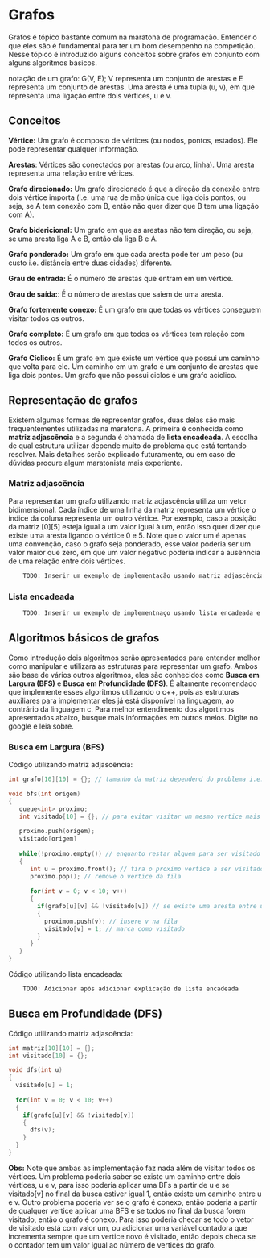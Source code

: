 # Grafos

Grafos é tópico bastante comum na maratona de programação. Entender o que eles são é fundamental para ter um bom desempenho
na competição. Nesse tópico é introduzido alguns conceitos sobre grafos em conjunto com alguns algoritmos básicos.

notação de um grafo: G(V, E); V representa um conjunto de arestas e E representa um conjunto de arestas. Uma aresta é uma
tupla (u, v), em que representa uma ligação entre dois vértices, u e v.

## Conceitos

**Vértice:** Um grafo é composto de vértices (ou nodos, pontos, estados). Ele pode representar qualquer informação.

**Arestas**: Vértices são conectados por arestas (ou arco, linha). Uma aresta representa uma relação entre vérices.

**Grafo direcionado:** Um grafo direcionado é que a direção da conexão entre dois vértice importa (i.e. uma rua de mão única
que liga dois pontos, ou seja, se A tem conexão com B, então não quer dizer que B tem uma ligação com A).

**Grafo bidericional:** Um grafo em que as arestas não tem direção, ou seja, se uma aresta liga A e B, então ela liga
B e A.

**Grafo ponderado:** Um grafo em que cada aresta pode ter um peso (ou custo i.e. distância entre duas cidades) diferente.

**Grau de entrada:** É o número de arestas que entram em um vértice.

**Grau de saída:**: É o número de arestas que saiem de uma aresta.

**Grafo fortemente conexo:** É um grafo em que todas os vértices conseguem visitar todos os outros.

**Grafo completo:** É um grafo em que todos os vértices tem relação com todos os outros.

**Grafo Cíclico:** É um grafo em que existe um vértice que possui um caminho que volta para ele. Um caminho em um grafo
é um conjunto de arestas que liga dois pontos. Um grafo que não possui ciclos é um grafo acíclico.

## Representação de grafos

Existem algumas formas de representar grafos, duas delas são mais frequentementes utilizadas na maratona. A primeira é
conhecida como **matriz adjascência** e a segunda é chamada de **lista encadeada**. A escolha de qual estrutura utilizar
depende muito do problema que está tentando resolver. Mais detalhes serão explicado futuramente, ou em caso de dúvidas
procure algum maratonista mais experiente.

### Matriz adjascência

Para representar um grafo utilizando matriz adjascência utiliza um vetor bidimensional. Cada índice de uma linha da matriz representa
um vértice o índice da coluna representa um outro vértice. Por exemplo, caso a posição da matriz [0][5] esteja igual a um valor
igual à um, então isso quer dizer que existe uma aresta ligando o vértice 0 e 5. Note que o valor um é apenas uma convenção,
caso o grafo seja ponderado, esse valor poderia ser um valor maior que zero, em que um valor negativo poderia indicar a ausênncia
de uma relação entre dois vértices.

```c
    TODO: Inserir um exemplo de implementação usando matriz adjascência.
```

### Lista encadeada

```c
    TODO: Inserir um exemplo de implementnaço usando lista encadeada e explição sobre.
```

## Algoritmos básicos de grafos

Como introdução dois algoritmos serão apresentados para entender melhor como manipular e utilizara as estruturas para 
representar um grafo. Ambos são base de vários outros algoritmos, eles são conhecidos como **Busca em Largura (BFS)** e 
**Busca em Profundidade (DFS)**. É altamente recomendado que implemente esses algoritmos utilizando o c++, pois as estruturas
auxiliares para implementar eles já está disponível na linguagem, ao contrário da linguagem c. Para melhor entendimento dos
algortimos apresentados abaixo, busque mais informações em outros meios. Digite no google e leia sobre.

### Busca em Largura (BFS)

Código utilizando matriz adjascência:

```cpp
int grafo[10][10] = {}; // tamanho da matriz dependend do problema i.e. maior numero de vertices possivel

void bfs(int origem)
{
   queue<int> proximo;
   int visitado[10] = {}; // para evitar visitar um mesmo vertice mais de uma vez
   
   proximo.push(origem);
   visitado[origem]
   
   while(!proximo.empty()) // enquanto restar alguem para ser visitado
   {
      int u = proximo.front(); // tira o proximo vertice a ser visitado
      proximo.pop(); // remove o vertice da fila
      
      for(int v = 0; v < 10; v++)
      {        
        if(grafo[u][v] && !visitado[v]) // se existe uma aresta entre u e v e se v ainda nao foi visitado
        {
          proximom.push(v); // insere v na fila
          visitado[v] = 1; // marca como visitado
        }
      }
   }
}
```

Código utilizando lista encadeada:

```c
    TODO: Adicionar após adicionar explicação de lista encadeada
```

## Busca em Profundidade (DFS)

Código utilizando matriz adjascência:

```c
int matriz[10][10] = {};
int visitado[10] = {};

void dfs(int u)
{
  visitado[u] = 1;
  
  for(int v = 0; v < 10; v++)
  {
    if(grafo[u][v] && !visitado[v])
    {
      dfs(v);
    }
  }
}
```

**Obs:** Note que ambas as implementação faz nada além de visitar todos os vértices. Um problema poderia saber se existe um 
caminho entre dois vértices, u e v, para isso poderia aplicar uma BFs a partir de u e se visitado[v] no final da 
busca estiver igual 1, então existe um caminho entre u e v. Outro problema poderia ver se o grafo é conexo, então
poderia a partir de qualquer vertice aplicar uma BFS e se todos no final da busca forem visitado, então o grafo
é conexo. Para isso poderia checar se todo o vetor de visitado está com valor um, ou adicionar uma variável
contadora que incrementa sempre que um vertice novo é visitado, então depois checa se o contador tem um valor
igual ao número de vertices do grafo.

